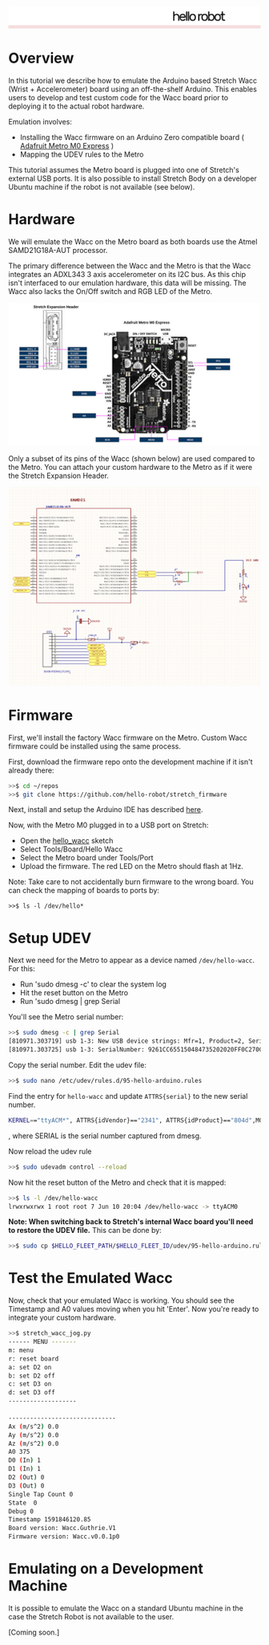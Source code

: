 ![](../../images/HelloRobotLogoBar.png)

# Overview

In this tutorial we describe how to emulate the Arduino based Stretch Wacc (Wrist + Accelerometer) board using an off-the-shelf Arduino. This enables users to develop and test custom code for the Wacc board prior to deploying it to the actual robot hardware.

Emulation involves:

* Installing the Wacc firmware on an Arduino Zero compatible board ( [Adafruit Metro M0 Express](https://www.adafruit.com/product/3505) )
* Mapping the UDEV rules to the Metro

This tutorial assumes the Metro board is plugged into one of Stretch's external USB ports. It is also possible to install Stretch Body on a developer Ubuntu machine if the robot is not available (see below).

# Hardware

We will emulate the Wacc on the Metro board as both boards use the Atmel SAMD21G18A-AUT processor.  

The primary difference between the Wacc and the Metro is that the Wacc integrates an ADXL343 3 axis accelerometer on its I2C bus. As this chip isn't interfaced to our emulation hardware, this data will be missing. The Wacc also lacks the On/Off switch and RGB LED of the Metro.

![](../../images/wacc_metro.png)

Only a subset of its pins of the Wacc (shown below) are used compared to the Metro. You can attach your custom hardware to the Metro as if it were the Stretch Expansion Header.

![](../../images/wrist_expansion_schematic_rs.png)

# Firmware

First, we'll install the factory Wacc firmware on the Metro. Custom Wacc firmware could be installed using the same process.

First, download the firmware repo onto the development machine if it isn't already there:

```bash
>>$ cd ~/repos
>>$ git clone https://github.com/hello-robot/stretch_firmware
```

Next, install and setup the Arduino IDE has described [here](../../README.md).

Now, with the Metro M0 plugged in to a USB port on Stretch:

* Open the [hello_wacc](../../arduino/hello_wacc/hello_wacc.ino) sketch
* Select Tools/Board/Hello Wacc
* Select the Metro board under Tools/Port 
* Upload the firmware. The red LED on the Metro should flash at 1Hz.

Note: Take care to not accidentally burn firmware to the wrong board. You can check the mapping of boards to ports by:

```
>>$ ls -l /dev/hello*
```

# Setup UDEV

Next we need for the Metro to appear as a device named `/dev/hello-wacc`. For this:

* Run 'sudo dmesg -c' to clear the system log
* Hit the reset button on the Metro
* Run 'sudo dmesg | grep Serial

You'll see the Metro serial number:

```bash
>>$ sudo dmesg -c | grep Serial
[810971.303719] usb 1-3: New USB device strings: Mfr=1, Product=2, SerialNumber=3
[810971.303725] usb 1-3: SerialNumber: 9261CC655150484735202020FF0C270C

```

Copy the serial number.  Edit the udev file:

```bash
>>$ sudo nano /etc/udev/rules.d/95-hello-arduino.rules
```

Find the entry for `hello-wacc` and update `ATTRS{serial}` to the new serial number.

```bash
KERNEL=="ttyACM*", ATTRS{idVendor}=="2341", ATTRS{idProduct}=="804d",MODE:="0666", ATTRS{serial}=="SERIAL", SYMLINK+="hello-wacc", ENV{ID_MM_DEVICE_IGNORE}="1"
```

, where SERIAL is the serial number captured from dmesg.

Now reload the udev rule

```bash
>>$ sudo udevadm control --reload
```

Now hit the reset button of the Metro and check that it is mapped:

```bash
>>$ ls -l /dev/hello-wacc 
lrwxrwxrwx 1 root root 7 Jun 10 20:04 /dev/hello-wacc -> ttyACM0
```

**Note: When switching back to Stretch's internal Wacc board you'll need to restore the UDEV file.** This can be done by:

```bash
>>$ sudo cp $HELLO_FLEET_PATH/$HELLO_FLEET_ID/udev/95-hello-arduino.rules /etc/udev/rules.d/
```

# Test the Emulated Wacc

Now, check that your emulated Wacc is working. You should see the Timestamp and A0 values moving when you hit 'Enter'. Now you're ready to integrate your custom hardware.

```bash
>>$ stretch_wacc_jog.py 
------ MENU -------
m: menu
r: reset board
a: set D2 on
b: set D2 off
c: set D3 on
d: set D3 off
-------------------

------------------------------
Ax (m/s^2) 0.0
Ay (m/s^2) 0.0
Az (m/s^2) 0.0
A0 375
D0 (In) 1
D1 (In) 1
D2 (Out) 0
D3 (Out) 0
Single Tap Count 0
State  0
Debug 0
Timestamp 1591846120.85
Board version: Wacc.Guthrie.V1
Firmware version: Wacc.v0.0.1p0

```

# Emulating on a Development Machine

It is possible to emulate the Wacc on a standard Ubuntu machine in the case the Stretch Robot is not available to the user. 

[Coming soon.]



